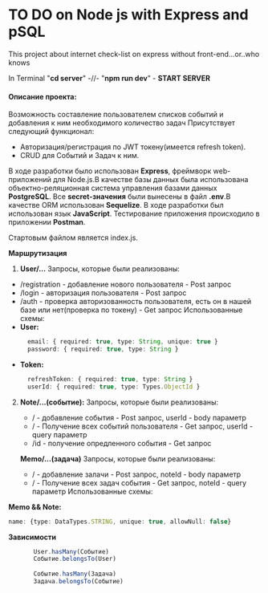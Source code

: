   # TO DO on Node js with Express and pSQL 
This project about internet check-list on express without front-end...or..who knows

In Terminal "**cd server**" -//- "**npm run dev**" - **START SERVER** 


#### Описание проекта:
Возможность составление пользователем списков событий и добавления к ним необходимого количество задач
Присутствует следующий функционал:
+ Авторизация/регистрация по JWT токену(имеется refresh token).
+ CRUD для Событий и Задач к ним.


В ходе разработки было использован **Express**, фреймворк web-приложений для Node.js.В качестве базы данных была использована объектно-реляционная система управления базами данных **PostgreSQL**. Все **secret-значения** были вынесены в файл **.env**.В качестве ORM использован **Sequelize**. В ходе разработки был использован язык **JavaScript**. Тестирование приложения происходило в приложении **Postman**.

Стартовым файлом является index.js.

**Маршрутизация**
1. **User/...**
   Запросы, которые были реализованы:
+ /registration - добавление нового пользователя - Post запрос
+ /login - авторизация пользователя - Post запрос
+ /auth - проверка авторизованность пользователя, есть он в нашей базе или нет(проверка по токену) - Get запрос
  Использованные схемы:
+ **User:**
     ```ts
       email: { required: true, type: String, unique: true }
       password: { required: true, type: String }
     ```
+ **Token:**
   ```ts
     refreshToken: { required: true, type: String }
     userId: { required: true, type: Types.ObjectId }
   ```
2. **Note/...(событие):**
   Запросы, которые были реализованы:
    + / - добавление события - Post запрос, userId - body параметр
    + / - Получение всех событий пользователя - Get запрос, userId - query параметр
    + /id - получение опредленного события - Get запрос
   
   **Memo/...(задача)**
   Запросы, которые были реализованы:
    + / - добавление залачи - Post запрос, noteId - body параметр
    + / - Получение всех задач события - Get запрос, noteId - query параметр
    Использованные схемы:

  **Memo && Note:**
  ```ts
  name: {type: DataTypes.STRING, unique: true, allowNull: false}
  ```

**Зависимости**
 ```ts
        User.hasMany(Событие)
        Событие.belongsTo(User)
        
        Событие.hasMany(Задача)
        Задача.belongsTo(Событие)
 ```
